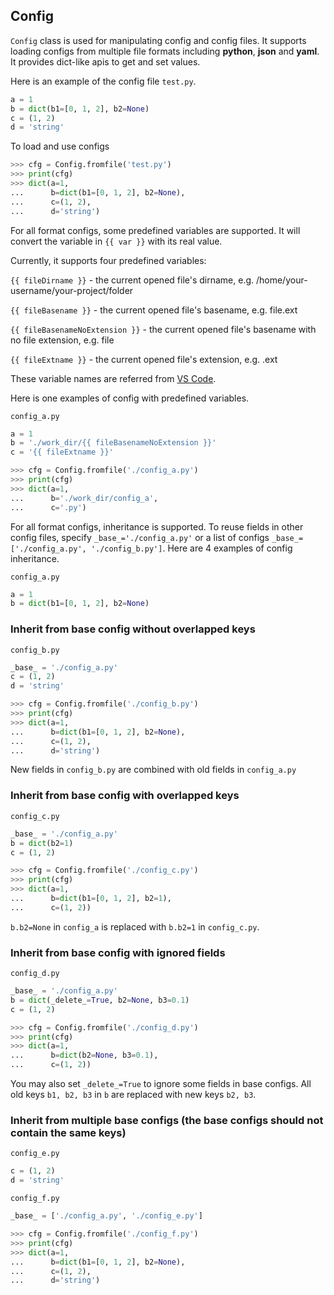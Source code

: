 ## Config

`Config` class is used for manipulating config and config files. It supports
loading configs from multiple file formats including **python**, **json** and **yaml**.
It provides dict-like apis to get and set values.

Here is an example of the config file `test.py`.

```python
a = 1
b = dict(b1=[0, 1, 2], b2=None)
c = (1, 2)
d = 'string'
```

To load and use configs

```python
>>> cfg = Config.fromfile('test.py')
>>> print(cfg)
>>> dict(a=1,
...      b=dict(b1=[0, 1, 2], b2=None),
...      c=(1, 2),
...      d='string')
```

For all format configs, some predefined variables are supported. It will convert the variable in `{{ var }}` with its real value.

Currently, it supports four predefined variables:

`{{ fileDirname }}` - the current opened file's dirname, e.g. /home/your-username/your-project/folder

`{{ fileBasename }}` - the current opened file's basename, e.g. file.ext

`{{ fileBasenameNoExtension }}` - the current opened file's basename with no file extension, e.g. file

`{{ fileExtname }}` - the current opened file's extension, e.g. .ext

These variable names are referred from [VS Code](https://code.visualstudio.com/docs/editor/variables-reference).

Here is one examples of config with predefined variables.

`config_a.py`

```python
a = 1
b = './work_dir/{{ fileBasenameNoExtension }}'
c = '{{ fileExtname }}'
```

```python
>>> cfg = Config.fromfile('./config_a.py')
>>> print(cfg)
>>> dict(a=1,
...      b='./work_dir/config_a',
...      c='.py')
```

For all format configs, inheritance is supported. To reuse fields in other config files,
specify `_base_='./config_a.py'` or a list of configs `_base_=['./config_a.py', './config_b.py']`.
Here are 4 examples of config inheritance.

`config_a.py`

```python
a = 1
b = dict(b1=[0, 1, 2], b2=None)
```

### Inherit from base config without overlapped keys

`config_b.py`

```python
_base_ = './config_a.py'
c = (1, 2)
d = 'string'
```

```python
>>> cfg = Config.fromfile('./config_b.py')
>>> print(cfg)
>>> dict(a=1,
...      b=dict(b1=[0, 1, 2], b2=None),
...      c=(1, 2),
...      d='string')
```

New fields in `config_b.py` are combined with old fields in `config_a.py`

### Inherit from base config with overlapped keys

`config_c.py`

```python
_base_ = './config_a.py'
b = dict(b2=1)
c = (1, 2)
```

```python
>>> cfg = Config.fromfile('./config_c.py')
>>> print(cfg)
>>> dict(a=1,
...      b=dict(b1=[0, 1, 2], b2=1),
...      c=(1, 2))
```

`b.b2=None` in `config_a` is replaced with `b.b2=1` in `config_c.py`.

### Inherit from base config with ignored fields

`config_d.py`

```python
_base_ = './config_a.py'
b = dict(_delete_=True, b2=None, b3=0.1)
c = (1, 2)
```

```python
>>> cfg = Config.fromfile('./config_d.py')
>>> print(cfg)
>>> dict(a=1,
...      b=dict(b2=None, b3=0.1),
...      c=(1, 2))
```

You may also set `_delete_=True` to ignore some fields in base configs. All old keys `b1, b2, b3` in `b` are replaced with new keys `b2, b3`.

### Inherit from multiple base configs (the base configs should not contain the same keys)

`config_e.py`

```python
c = (1, 2)
d = 'string'
```

`config_f.py`

```python
_base_ = ['./config_a.py', './config_e.py']
```

```python
>>> cfg = Config.fromfile('./config_f.py')
>>> print(cfg)
>>> dict(a=1,
...      b=dict(b1=[0, 1, 2], b2=None),
...      c=(1, 2),
...      d='string')
```
